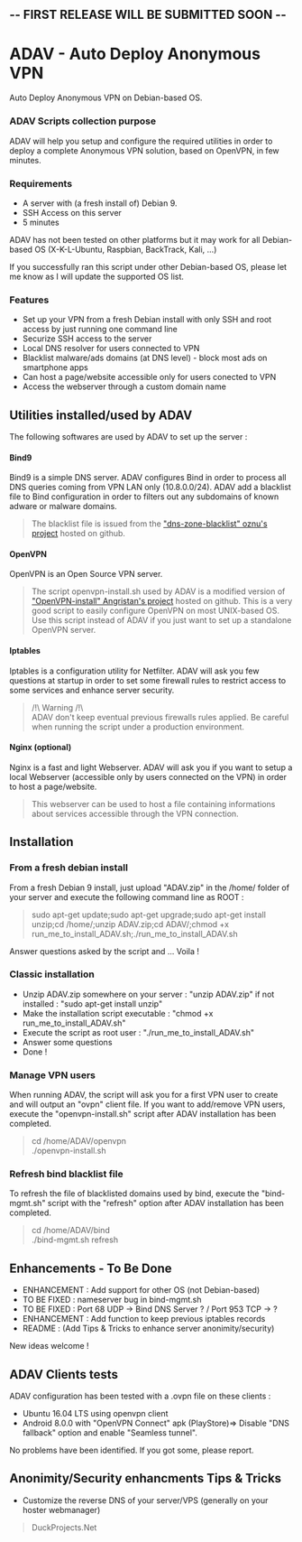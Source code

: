## -- FIRST RELEASE WILL BE SUBMITTED SOON --
# ADAV - Auto Deploy Anonymous VPN


Auto Deploy Anonymous VPN on Debian-based OS.

### ADAV Scripts collection purpose
ADAV will help you setup and configure the required utilities in order to deploy a complete Anonymous VPN solution, based on OpenVPN, in few minutes.



### Requirements

- A server with (a fresh install of) Debian 9.
- SSH Access on this server
- 5 minutes

ADAV has not been tested on other platforms but it may work for all Debian-based OS (X-K-L-Ubuntu, Raspbian, BackTrack, Kali, ...)

If you successfully ran this script under other Debian-based OS, please let me know as I will update the supported OS list.

### Features
- Set up  your VPN from a fresh Debian install with only SSH and root access by just running one command line
- Securize SSH access to the server
- Local DNS resolver for users connected to VPN
- Blacklist malware/ads domains (at DNS level) - block most ads on smartphone apps
- Can host a page/website accessible only for users conected to VPN
- Access the webserver through a custom domain name


## Utilities installed/used by ADAV
The following softwares are used by ADAV to set up the server :
#### Bind9
Bind9 is a simple DNS server. ADAV configures Bind in order to process all DNS queries coming from VPN LAN only (10.8.0.0/24). ADAV add a blacklist file to Bind configuration in order to filters out any subdomains of known adware or malware domains.
> The blacklist file is issued from the ["dns-zone-blacklist" oznu's project](https://github.com/oznu/dns-zone-blacklist) hosted on github.

#### OpenVPN
OpenVPN is an Open Source VPN server. 
> The script openvpn-install.sh used by ADAV is a modified version of ["OpenVPN-install" Angristan's project](https://github.com/Angristan/OpenVPN-install) hosted on github. This is a very good script to easily configure OpenVPN on most UNIX-based OS. Use this script instead of ADAV if you just want to set up a standalone OpenVPN server.

#### Iptables
Iptables is a configuration utility for Netfilter. ADAV will ask you few questions at startup in order to set some firewall rules to restrict access to some services and enhance server security.
> /!\ Warning /!\\\
> ADAV don't keep eventual previous firewalls rules applied. Be careful when running the script under a production environment.

#### Nginx (optional)
Nginx is a fast and light Webserver. ADAV will ask you if you want to setup a local Webserver (accessible only by users connected on the VPN) in order to host a page/website.
> This webserver can be used to host a file containing informations about services accessible through the VPN connection.




## Installation
### From a fresh debian install

From a fresh Debian 9 install, just upload "ADAV.zip" in the /home/ folder of your server and execute the following command line as ROOT :

> sudo apt-get update;sudo apt-get upgrade;sudo apt-get install unzip;cd /home/;unzip ADAV.zip;cd ADAV/;chmod +x run_me_to_install_ADAV.sh;./run_me_to_install_ADAV.sh

Answer questions asked by the script and ... Voila !

### Classic installation
- Unzip ADAV.zip somewhere on your server : "unzip ADAV.zip" if not installed : "sudo apt-get install unzip"
- Make the installation script executable : "chmod +x run_me_to_install_ADAV.sh"
- Execute the script as root user : "./run_me_to_install_ADAV.sh"
- Answer some questions
- Done !

### Manage VPN users
When running ADAV, the script will ask you for a first VPN user to create and will output an "ovpn" client file. If you want to add/remove VPN users, execute the "openvpn-install.sh" script after ADAV installation has been completed.
> cd /home/ADAV/openvpn\
> ./openvpn-install.sh

### Refresh bind blacklist file
To refresh the file of blacklisted domains used by bind, execute the "bind-mgmt.sh" script with the "refresh" option after ADAV installation has been completed.
>cd /home/ADAV/bind\
>./bind-mgmt.sh refresh


## Enhancements - To Be Done

- ENHANCEMENT : Add support for other OS (not Debian-based)
- TO BE FIXED : nameserver bug in bind-mgmt.sh
- TO BE FIXED : Port 68 UDP -> Bind DNS Server ? / Port 953 TCP -> ?
- ENHANCEMENT : Add function to keep previous iptables records
- README : (Add Tips & Tricks to enhance server anonimity/security)

New ideas welcome !


## ADAV Clients tests
ADAV configuration has been tested with a .ovpn file on these clients :
- Ubuntu 16.04 LTS using openvpn client
- Android 8.0.0 with "OpenVPN Connect" apk  (PlayStore)=> Disable "DNS fallback" option and enable "Seamless tunnel".

No problems have been identified. If you got some, please report.

## Anonimity/Security enhancments Tips & Tricks
- Customize the reverse DNS of your server/VPS (generally on your hoster webmanager)


> DuckProjects.Net
